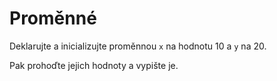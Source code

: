 # Proměnné

Deklarujte a inicializujte proměnnou `x` na hodnotu 10 a `y` na 20. 

Pak prohoďte jejich hodnoty a vypište je.
